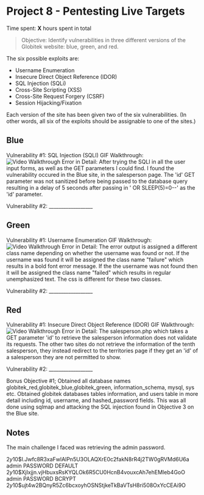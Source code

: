 # Project 8 - Pentesting Live Targets

Time spent: **X** hours spent in total

> Objective: Identify vulnerabilities in three different versions of the Globitek website: blue, green, and red.

The six possible exploits are:
* Username Enumeration
* Insecure Direct Object Reference (IDOR)
* SQL Injection (SQLi)
* Cross-Site Scripting (XSS)
* Cross-Site Request Forgery (CSRF)
* Session Hijacking/Fixation

Each version of the site has been given two of the six vulnerabilities. (In other words, all six of the exploits should be assignable to one of the sites.)

## Blue

Vulnerability #1: SQL Injection (SQLI)
GIF Walkthrough: <img src='https://github.com/santis25/codepath_wk08_s17/blob/master/gifs/codepath_websec_w08_obj03.gif' title='Video Walkthrough' width='' alt='Video Walkthrough' />
    Error in Detail: After trying the SQLI in all the user input forms, as well as the GET parameters I could find. I found the vulnerability occured in the Blue site, in the salesperson page. The 'id' GET parameter was not sanitized before being passed to the database query resulting in a delay of 5 seconds after passing in ' OR SLEEP(5)=0--' as the 'id' parameter.

Vulnerability #2: __________________


## Green

Vulnerability #1: Username Enumeration
GIF Walkthrough: <img src='https://github.com/santis25/codepath_wk08_s17/blob/master/gifs/codepath_websec_w08_obj01.gif' title='Video Walkthrough' width='' alt='Video Walkthrough' />
    Error in Detail: The error output is assigned a different class name depending on whether the username was found or not. If the username was found it will be assigned the class name "failure" which results in a bold font error message. If the the username was not found then it will be assigned the class name "failed" which results in regular unemphasized text. The css is different for these two classes.

Vulnerability #2: __________________


## Red

Vulnerability #1: Insecure Direct Object Reference (IDOR)
GIF Walkthrough: <img src='https://github.com/santis25/codepath_wk08_s17/blob/master/gifs/codepath_websec_w08_obj02.gif' title='Video Walkthrough' width='' alt='Video Walkthrough' />
    Error in Detail: The salesperson.php which takes a GET parameter 'id' to retrieve the salesperson information does not validate its requests. The other two sites do not retrieve the information of the tenth salesperson, they instead redirect to the territories page if they get an 'id' of a salesperson they are not permitted to show.

Vulnerability #2: __________________

Bonus Objective #1;
Obtained all database names globitek_red,globitek_blue,globitek_green, information_schema, mysql, sys etc. Obtained globitek databases tables information, and users table in more detail including id, username, and hashed_password fields. This was all done using sqlmap and attacking the SQL injection found in Objective 3 on the Blue site.

## Notes

The main challenge I faced was retrieving the admin password.



$2y$10$I.Jwfc8R3xaFwlAlPn5U3OLAQXrE0c2fakN8rR4j2TW0gRVMd6U6a
admin PASSWORD DEFAULT
$2y$10$XjIxjjn.vjHbuxsRsKYQLOk6R5CU0HcnB4vouxcAh7ehEMIeb4GoO
admin PASSWORD BCRYPT
$2y$10$ujt4w2BQnyR5Zc6bcxoyhOSNStjkeTkBaVTsH8ri508OxYcCEAi9O
